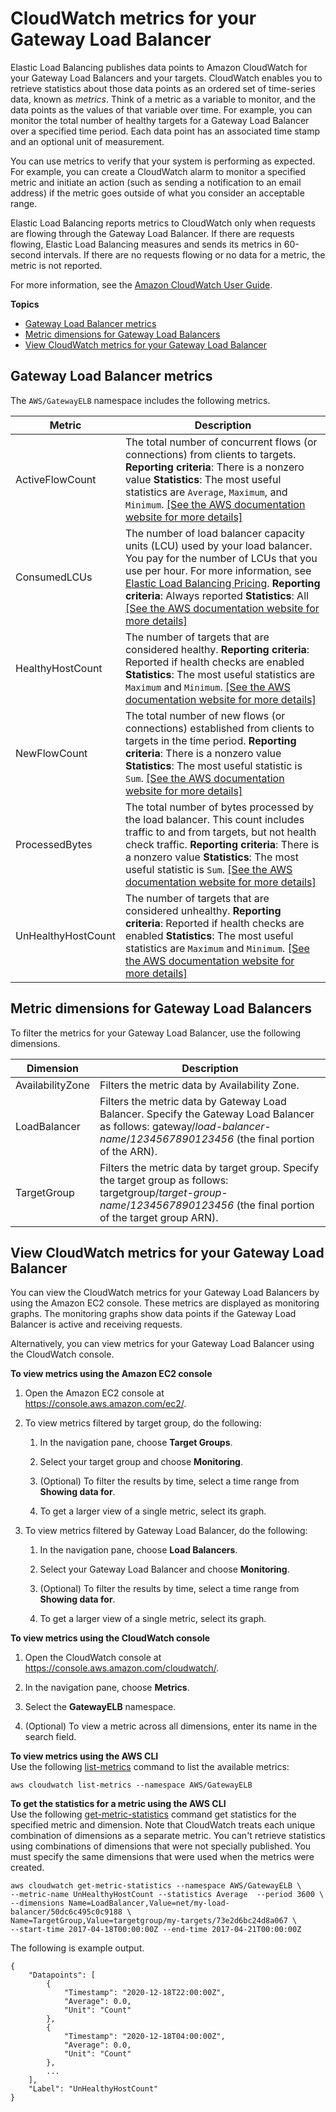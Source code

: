 # CloudWatch metrics for your Gateway Load Balancer<a name="cloudwatch-metrics"></a>

Elastic Load Balancing publishes data points to Amazon CloudWatch for your Gateway Load Balancers and your targets\. CloudWatch enables you to retrieve statistics about those data points as an ordered set of time\-series data, known as *metrics*\. Think of a metric as a variable to monitor, and the data points as the values of that variable over time\. For example, you can monitor the total number of healthy targets for a Gateway Load Balancer over a specified time period\. Each data point has an associated time stamp and an optional unit of measurement\.

You can use metrics to verify that your system is performing as expected\. For example, you can create a CloudWatch alarm to monitor a specified metric and initiate an action \(such as sending a notification to an email address\) if the metric goes outside of what you consider an acceptable range\.

Elastic Load Balancing reports metrics to CloudWatch only when requests are flowing through the Gateway Load Balancer\. If there are requests flowing, Elastic Load Balancing measures and sends its metrics in 60\-second intervals\. If there are no requests flowing or no data for a metric, the metric is not reported\.

For more information, see the [Amazon CloudWatch User Guide](https://docs.aws.amazon.com/AmazonCloudWatch/latest/monitoring/)\.

**Topics**
+ [Gateway Load Balancer metrics](#metrics)
+ [Metric dimensions for Gateway Load Balancers](#metric-dimensions)
+ [View CloudWatch metrics for your Gateway Load Balancer](#view-metric-data)

## Gateway Load Balancer metrics<a name="metrics"></a>

The `AWS/GatewayELB` namespace includes the following metrics\.


| Metric | Description | 
| --- | --- | 
| ActiveFlowCount |  The total number of concurrent flows \(or connections\) from clients to targets\. **Reporting criteria**: There is a nonzero value **Statistics**: The most useful statistics are `Average`, `Maximum`, and `Minimum`\. [\[See the AWS documentation website for more details\]](http://docs.aws.amazon.com/elasticloadbalancing/latest/gateway/cloudwatch-metrics.html)  | 
| ConsumedLCUs |  The number of load balancer capacity units \(LCU\) used by your load balancer\. You pay for the number of LCUs that you use per hour\. For more information, see [Elastic Load Balancing Pricing](https://aws.amazon.com/elasticloadbalancing/pricing/)\. **Reporting criteria**: Always reported **Statistics**: All [\[See the AWS documentation website for more details\]](http://docs.aws.amazon.com/elasticloadbalancing/latest/gateway/cloudwatch-metrics.html)  | 
| HealthyHostCount |  The number of targets that are considered healthy\. **Reporting criteria**: Reported if health checks are enabled **Statistics**: The most useful statistics are `Maximum` and `Minimum`\. [\[See the AWS documentation website for more details\]](http://docs.aws.amazon.com/elasticloadbalancing/latest/gateway/cloudwatch-metrics.html)  | 
| NewFlowCount |  The total number of new flows \(or connections\) established from clients to targets in the time period\. **Reporting criteria**: There is a nonzero value **Statistics**: The most useful statistic is `Sum`\. [\[See the AWS documentation website for more details\]](http://docs.aws.amazon.com/elasticloadbalancing/latest/gateway/cloudwatch-metrics.html)  | 
| ProcessedBytes |  The total number of bytes processed by the load balancer\. This count includes traffic to and from targets, but not health check traffic\. **Reporting criteria**: There is a nonzero value **Statistics**: The most useful statistic is `Sum`\. [\[See the AWS documentation website for more details\]](http://docs.aws.amazon.com/elasticloadbalancing/latest/gateway/cloudwatch-metrics.html)  | 
| UnHealthyHostCount |  The number of targets that are considered unhealthy\. **Reporting criteria**: Reported if health checks are enabled **Statistics**: The most useful statistics are `Maximum` and `Minimum`\. [\[See the AWS documentation website for more details\]](http://docs.aws.amazon.com/elasticloadbalancing/latest/gateway/cloudwatch-metrics.html)  | 

## Metric dimensions for Gateway Load Balancers<a name="metric-dimensions"></a>

To filter the metrics for your Gateway Load Balancer, use the following dimensions\.


| Dimension | Description | 
| --- | --- | 
| AvailabilityZone |  Filters the metric data by Availability Zone\.  | 
| LoadBalancer |  Filters the metric data by Gateway Load Balancer\. Specify the Gateway Load Balancer as follows: gateway/*load\-balancer\-name*/*1234567890123456* \(the final portion of the ARN\)\.  | 
| TargetGroup |  Filters the metric data by target group\. Specify the target group as follows: targetgroup/*target\-group\-name*/*1234567890123456* \(the final portion of the target group ARN\)\.  | 

## View CloudWatch metrics for your Gateway Load Balancer<a name="view-metric-data"></a>

You can view the CloudWatch metrics for your Gateway Load Balancers by using the Amazon EC2 console\. These metrics are displayed as monitoring graphs\. The monitoring graphs show data points if the Gateway Load Balancer is active and receiving requests\.

Alternatively, you can view metrics for your Gateway Load Balancer using the CloudWatch console\.

**To view metrics using the Amazon EC2 console**

1. Open the Amazon EC2 console at [https://console\.aws\.amazon\.com/ec2/](https://console.aws.amazon.com/ec2/)\.

1. To view metrics filtered by target group, do the following:

   1. In the navigation pane, choose **Target Groups**\.

   1. Select your target group and choose **Monitoring**\.

   1. \(Optional\) To filter the results by time, select a time range from **Showing data for**\.

   1. To get a larger view of a single metric, select its graph\.

1. To view metrics filtered by Gateway Load Balancer, do the following:

   1. In the navigation pane, choose **Load Balancers**\.

   1. Select your Gateway Load Balancer and choose **Monitoring**\.

   1. \(Optional\) To filter the results by time, select a time range from **Showing data for**\.

   1. To get a larger view of a single metric, select its graph\.

**To view metrics using the CloudWatch console**

1. Open the CloudWatch console at [https://console\.aws\.amazon\.com/cloudwatch/](https://console.aws.amazon.com/cloudwatch/)\.

1. In the navigation pane, choose **Metrics**\.

1. Select the **GatewayELB** namespace\.

1. \(Optional\) To view a metric across all dimensions, enter its name in the search field\.

**To view metrics using the AWS CLI**  
Use the following [list\-metrics](https://docs.aws.amazon.com/cli/latest/reference/cloudwatch/list-metrics.html) command to list the available metrics:

```
aws cloudwatch list-metrics --namespace AWS/GatewayELB
```

**To get the statistics for a metric using the AWS CLI**  
Use the following [get\-metric\-statistics](https://docs.aws.amazon.com/cli/latest/reference/cloudwatch/get-metric-statistics.html) command get statistics for the specified metric and dimension\. Note that CloudWatch treats each unique combination of dimensions as a separate metric\. You can't retrieve statistics using combinations of dimensions that were not specially published\. You must specify the same dimensions that were used when the metrics were created\.

```
aws cloudwatch get-metric-statistics --namespace AWS/GatewayELB \
--metric-name UnHealthyHostCount --statistics Average  --period 3600 \
--dimensions Name=LoadBalancer,Value=net/my-load-balancer/50dc6c495c0c9188 \
Name=TargetGroup,Value=targetgroup/my-targets/73e2d6bc24d8a067 \
--start-time 2017-04-18T00:00:00Z --end-time 2017-04-21T00:00:00Z
```

The following is example output\.

```
{
    "Datapoints": [
        {
            "Timestamp": "2020-12-18T22:00:00Z",
            "Average": 0.0,
            "Unit": "Count"
        },
        {
            "Timestamp": "2020-12-18T04:00:00Z",
            "Average": 0.0,
            "Unit": "Count"
        },
        ...
    ],
    "Label": "UnHealthyHostCount"
}
```